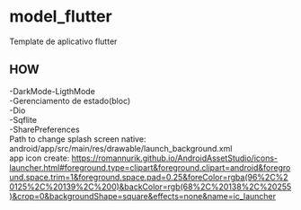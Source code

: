 # model_flutter
Template de aplicativo flutter

## HOW
-DarkMode-LigthMode<br>
-Gerenciamento de estado(bloc)<br>
-Dio<br>
-Sqflite<br>
-SharePreferences<br>
Path to change splash screen native: android/app/src/main/res/drawable/launch_background.xml<br>
app icon create: https://romannurik.github.io/AndroidAssetStudio/icons-launcher.html#foreground.type=clipart&foreground.clipart=android&foreground.space.trim=1&foreground.space.pad=0.25&foreColor=rgba(96%2C%20125%2C%20139%2C%200)&backColor=rgb(68%2C%20138%2C%20255)&crop=0&backgroundShape=square&effects=none&name=ic_launcher

